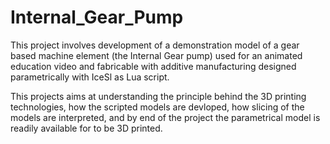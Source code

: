 # Internal_Gear_Pump
This project involves development of a demonstration model of a gear based machine element (the Internal Gear pump) used for an animated education video and fabricable with additive manufacturing designed parametrically with IceSl as Lua script.

This projects aims at understanding the principle behind the 3D printing technologies, how the scripted models are devloped, how slicing of the models are interpreted, and by end of the project the parametrical model is readily available for to be 3D printed.  
